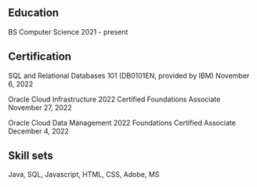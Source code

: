 ## Education
BS Computer Science
2021 - present


## Certification
SQL and Relational Databases 101 (DB0101EN, provided by IBM)
November 6, 2022

Oracle Cloud Infrastructure 2022 Certified Foundations Associate
November 27, 2022

Oracle Cloud Data Management 2022 Foundations Certified Associate
December 4, 2022


## Skill sets
Java, SQL, Javascript, HTML, CSS, Adobe, MS

